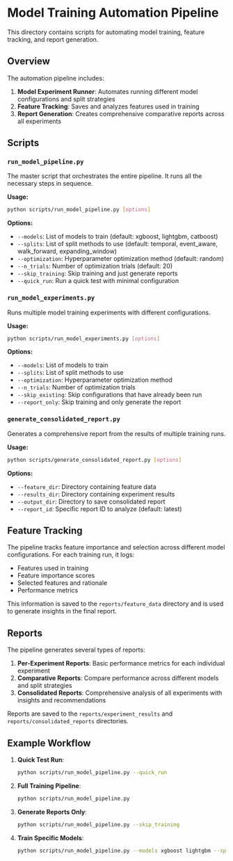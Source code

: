 # Model Training Automation Pipeline

This directory contains scripts for automating model training, feature tracking, and report generation.

## Overview

The automation pipeline includes:

1. **Model Experiment Runner**: Automates running different model configurations and split strategies
2. **Feature Tracking**: Saves and analyzes features used in training
3. **Report Generation**: Creates comprehensive comparative reports across all experiments

## Scripts

### `run_model_pipeline.py`

The master script that orchestrates the entire pipeline. It runs all the necessary steps in sequence.

**Usage:**
```bash
python scripts/run_model_pipeline.py [options]
```

**Options:**
- `--models`: List of models to train (default: xgboost, lightgbm, catboost)
- `--splits`: List of split methods to use (default: temporal, event_aware, walk_forward, expanding_window)
- `--optimization`: Hyperparameter optimization method (default: random)
- `--n_trials`: Number of optimization trials (default: 20)
- `--skip_training`: Skip training and just generate reports
- `--quick_run`: Run a quick test with minimal configuration

### `run_model_experiments.py`

Runs multiple model training experiments with different configurations.

**Usage:**
```bash
python scripts/run_model_experiments.py [options]
```

**Options:**
- `--models`: List of models to train
- `--splits`: List of split methods to use
- `--optimization`: Hyperparameter optimization method
- `--n_trials`: Number of optimization trials
- `--skip_existing`: Skip configurations that have already been run
- `--report_only`: Skip training and only generate the report

### `generate_consolidated_report.py`

Generates a comprehensive report from the results of multiple training runs.

**Usage:**
```bash
python scripts/generate_consolidated_report.py [options]
```

**Options:**
- `--feature_dir`: Directory containing feature data
- `--results_dir`: Directory containing experiment results
- `--output_dir`: Directory to save consolidated report
- `--report_id`: Specific report ID to analyze (default: latest)

## Feature Tracking

The pipeline tracks feature importance and selection across different model configurations. For each training run, it logs:

- Features used in training
- Feature importance scores
- Selected features and rationale
- Performance metrics

This information is saved to the `reports/feature_data` directory and is used to generate insights in the final report.

## Reports

The pipeline generates several types of reports:

1. **Per-Experiment Reports**: Basic performance metrics for each individual experiment
2. **Comparative Reports**: Compare performance across different models and split strategies
3. **Consolidated Reports**: Comprehensive analysis of all experiments with insights and recommendations

Reports are saved to the `reports/experiment_results` and `reports/consolidated_reports` directories.

## Example Workflow

1. **Quick Test Run**:
   ```bash
   python scripts/run_model_pipeline.py --quick_run
   ```

2. **Full Training Pipeline**:
   ```bash
   python scripts/run_model_pipeline.py
   ```

3. **Generate Reports Only**:
   ```bash
   python scripts/run_model_pipeline.py --skip_training
   ```

4. **Train Specific Models**:
   ```bash
   python scripts/run_model_pipeline.py --models xgboost lightgbm --splits temporal event_aware
   ```
